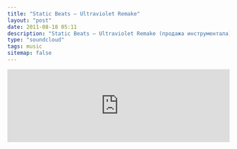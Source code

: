 ```yaml
---
title: "Static Beats — Ultraviolet Remake"
layout: "post"
date: 2011-08-18 05:11
description: "Static Beats — Ultraviolet Remake (продажа инструментала)"
type: "soundcloud"
tags: music
sitemap: false
---
```


<iframe width="100%" height="166" scrolling="no" frameborder="no" src="https://w.soundcloud.com/player/?url=https%3A//api.soundcloud.com/tracks/21087538&amp;color=ff5500&amp;auto_play=false&amp;hide_related=false&amp;show_comments=true&amp;show_user=true&amp;show_reposts=false"></iframe>
